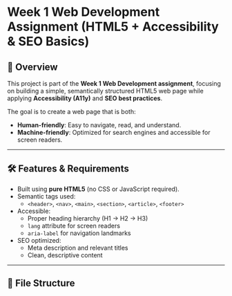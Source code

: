 # Week 1 Web Development Assignment (HTML5 + Accessibility & SEO Basics)

## 📌 Overview
This project is part of the **Week 1 Web Development assignment**, focusing on building a simple, semantically structured HTML5 web page while applying **Accessibility (A11y)** and **SEO best practices**.  

The goal is to create a web page that is both:
- **Human-friendly**: Easy to navigate, read, and understand.  
- **Machine-friendly**: Optimized for search engines and accessible for screen readers.

---

## 🛠️ Features & Requirements
- Built using **pure HTML5** (no CSS or JavaScript required).
- Semantic tags used:
  - `<header>`, `<nav>`, `<main>`, `<section>`, `<article>`, `<footer>`
- Accessible:
  - Proper heading hierarchy (H1 → H2 → H3)
  - `lang` attribute for screen readers
  - `aria-label` for navigation landmarks
- SEO optimized:
  - Meta description and relevant titles
  - Clean, descriptive content

---

## 📂 File Structure
